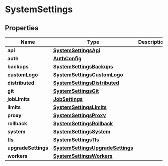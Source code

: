# SystemSettings

## Properties
Name | Type | Description | Notes
------------ | ------------- | ------------- | -------------
**api** | [**SystemSettingsApi**](SystemSettingsApi.md) |  |  [optional]
**auth** | [**AuthConfig**](AuthConfig.md) |  |  [optional]
**backups** | [**SystemSettingsBackups**](SystemSettingsBackups.md) |  |  [optional]
**customLogo** | [**SystemSettingsCustomLogo**](SystemSettingsCustomLogo.md) |  |  [optional]
**distributed** | [**SystemSettingsDistributed**](SystemSettingsDistributed.md) |  |  [optional]
**git** | [**SystemSettingsGit**](SystemSettingsGit.md) |  |  [optional]
**jobLimits** | [**JobSettings**](JobSettings.md) |  |  [optional]
**limits** | [**SystemSettingsLimits**](SystemSettingsLimits.md) |  |  [optional]
**proxy** | [**SystemSettingsProxy**](SystemSettingsProxy.md) |  |  [optional]
**rollback** | [**SystemSettingsRollback**](SystemSettingsRollback.md) |  |  [optional]
**system** | [**SystemSettingsSystem**](SystemSettingsSystem.md) |  |  [optional]
**tls** | [**SystemSettingsTls**](SystemSettingsTls.md) |  |  [optional]
**upgradeSettings** | [**SystemSettingsUpgradeSettings**](SystemSettingsUpgradeSettings.md) |  |  [optional]
**workers** | [**SystemSettingsWorkers**](SystemSettingsWorkers.md) |  |  [optional]

